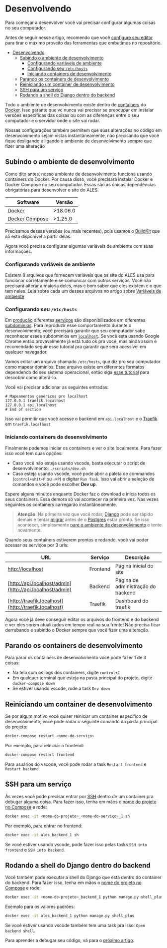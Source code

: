# Desenvolvendo

Para começar a desenvolver você vai precisar configurar algumas coisas no seu computador.

Antes de seguir nesse artigo, recomendo que você [configure seu editor](editor.md) para tirar o máximo proveito das ferramentas que embutimos no repositório.

- [Desenvolvendo](#desenvolvendo)
  - [Subindo o ambiente de desenvolvimento](#subindo-o-ambiente-de-desenvolvimento)
    - [Configurando variáveis de ambiente](#configurando-vari%c3%a1veis-de-ambiente)
    - [Configurando seu `/etc/hosts`](#configurando-seu-etchosts)
    - [Iniciando containers de desenvolvimento](#iniciando-containers-de-desenvolvimento)
  - [Parando os containers de desenvolvimento](#parando-os-containers-de-desenvolvimento)
  - [Reiniciando um container de desenvolvimento](#reiniciando-um-container-de-desenvolvimento)
  - [SSH para um serviço](#ssh-para-um-servi%c3%a7o)
  - [Rodando a shell do Django dentro do backend](#rodando-a-shell-do-django-dentro-do-backend)

Todo o ambiente de desenvolvimento existe dentro de [containers](conceitos.md#containers) do [Docker](conceitos.md#docker). Isso garante que vc nunca vai precisar se preocupar em instalar versões específicas das coisas ou com as diferenças entre o seu computador e o servidor onde o site vai rodar.

Nossas configurações também permitem que suas alterações no código em desenvolvimento sejam vistas instantâneamente, não precisando que você fique desligando e ligando o ambiente de desenvolvimento sempre que fizer uma alteração

## Subindo o ambiente de desenvolvimento

Como dito antes, nosso ambiente de desenvolvimento funciona usando containers do Docker. Por causa disso, você precisará instalar Docker e Docker Compose no seu computador. Essas são as únicas dependências obrigatórias para desenvolver o site do ALES.

| Software                                                   | Versão   |
| ---------------------------------------------------------- | -------- |
| [Docker](https://docs.docker.com/install/)                 | >18.06.0 |
| [Docker Compose](https://docs.docker.com/compose/install/) | >1.25.0  |

Precisamos dessas versões (ou mais recentes), pois usamos o [BuildKit](conceitos.md#buildkit) que só está disponível a partir delas.  

Agora você precisa configurar algumas variáveis de ambiente com suas informações.

### Configurando variáveis de ambiente

Existem 8 arquivos que fornecem variáveis que os site do ALES usa para funcionar corretamente e se comunicar com outros serviços. Você não precisará alterar a maioria deles, mas é bom saber que eles existem e o que tem neles. Leia sobre cada um desses arquivos no artigo sobre [Variáveis de ambiente](variaveis_de_ambiente.md)

### Configurando seu `/etc/hosts`
Em [produção](conceitos.md#produ%c3%a7%c3%a3o) diferentes [serviços](conceitos.md#servi%c3%a7os) são disponibilizados em diferentes [subdomínios](conceitos.md#subdom%c3%adnios). Para reproduzir esse comportamento durante o desenvolvimento, você precisará garantir que seu computador sabe reconhecer esses subdominios em [`localhost`](conceitos.md#localhost). Se você está usando Google Chrome então provavelmente já está tudo ok pra você, mas ainda assim é recomendado seguir esse tutorial pra garantir que será acessível em qualquer navegador.

Vamos editar um arquivo chamado `/etc/hosts`, que diz pro seu computador como mapear domínios. Esse arquivo existe em diferentes formatos dependendo do seu sistema operacional, então siga [esse tutorial](https://www.howtogeek.com/howto/27350/beginner-geek-how-to-edit-your-hosts-file/) para descobrir como alterá-lo.

Você vai precisar adicionar as seguintes entradas:

```
# Mapeamentos genéricos pro localhost
127.0.0.1 traefik.localhost
127.0.0.1 api.localhost
# End of section
```

Isso vai permitir que você acesse o backend em `api.localhost` e o [Traefik](conceitos.md#traefik) em `traefik.localhost`

### Iniciando containers de desenvolvimento

Finalmente podemos iniciar os containers e ver o site localmente. Para fazer isso você tem duas opções:

- Caso você não esteja usando vscode, basta executar o script de desenvolvimento: `./scripts/dev.sh`
- Caso esteja usando vscode, você pode abrir a paleta de commandos (`control+shit+P` ou `⇧⌘P`) e digitar `Run Task`. Isso vai abrir a seleção de comandos e você pode escolher **Dev up**.

Espere alguns minutos enquanto Docker faz o download e inicia todos os seus containers. Essa demora só vai acontecer na primeira vez. Nas vezes seguintes os containers carregarão instantâneamente.

> **Atenção**: Na primeira vez que você rodar, [Django](conceitos.md#django) pode ser rápido demais e tentar [migrar](conceitos.md#migrar-banco-de-dados) antes de o [Postgres](conceitos.md#postgres) estar pronto. Se isso acontecer, simplesmente [pare o ambiente de desenvolvimento](#parando-os-containers-de-desenvolvimento) e tente novamente.

Quando seus containers estiverem prontos e rodando, você vai poder acessar os serviços por 3 urls:

| URL                                                      | Serviço  | Descrição                          |
| -------------------------------------------------------- | -------- | ---------------------------------- |
| [http://localhost](http://localhost)                     | Frontend | Página inicial do site             |
| [http://api.localhost/admin](http://api.localhost/admin) | Backend  | Página de administração do backend |
| [http://traefik.localhost](http://traefik.localhost)     | Traefik  | Dashboard do traefik               |

Agora você já deve conseguir editar os arquivos do frontend e do backend e ver eles serem atualizados em tempo real na sua frente! Não precisa ficar derrubando e subindo o Docker sempre que você fizer uma alteração.

## Parando os containers de desenvolvimento
Para parar os containers de desenvolvimento você pode fazer 1 de 3 coisas:

- Na tela com os logs dos containers, digite `control+C`
- Em qualquer terminal que esteja na pasta principal do projeto, digite `docker-compose down`
- Se estiver usando vscode, rode a task `Dev down`

## Reiniciando um container de desenvolvimento
Se por algum motivo você quiser reiniciar um container específico de desenvolvimento, você pode rodar o seguinte comando da pasta principal do projeto:
```bash
docker-compose restart <nome-do-serviço>
```

Por exemplo, para reiniciar o frontend:
```bash
docker-compose restart frontend
```

Para usuários do vscode, você pode rodar a task `Restart frontend` e `Restart backend`

## SSH para um serviço
Às vezes você pode precisar entrar por [SSH](#ssh) dentro de um container pra debugar alguma coisa. Para fazer isso, tenha em mãos o [nome do projeto no Compose](#composeprojectname) e rode:
```bash
docker exec -it <nome-do-projeto>_<nome-do-serviço>_1 sh
```
Por exemplo, para entrar no frontend:
```bash
docker exec -it ales_backend_1 sh
```

Se você estiver usando vscode, pode fazer isso pelas tasks `SSH into frontend` e `SSH into backend`.

## Rodando a shell do Django dentro do backend
Você também pode executar a shell do Django que está dentro do container do backend. Para fazer isso, tenha em mãos o [nome do projeto no Compose](#composeprojectname) e rode:
```bash
docker exec -it <nome-do-projeto>_backend_1 python manage.py shell_plus
```
Exemplo para os valores padrões:
```bash
docker exec -it ales_backend_1 python manage.py shell_plus
```

Se você estiver usando vscode também tem uma task pra isso: `Open backend shell`.

Para aprender a debugar seu código, vá para o [próximo artigo](debugando.md).
